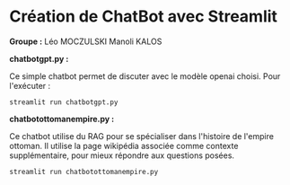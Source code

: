 # Création de ChatBot avec Streamlit
**Groupe :**
Léo MOCZULSKI
Manoli KALOS


**chatbotgpt.py :** 

Ce simple chatbot permet de discuter avec le modèle openai choisi.
Pour l'exécuter : 

`streamlit run chatbotgpt.py`

**chatbotottomanempire.py :**

Ce chatbot utilise du RAG pour se spécialiser dans l'histoire de l'empire ottoman. Il utilise la page wikipédia associée comme contexte supplémentaire, pour mieux répondre aux questions posées.

`streamlit run chatbotottomanempire.py`
